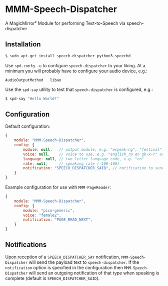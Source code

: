 # MMM-Speech-Dispatcher
A MagicMirror² Module for performing Text-to-Speech via speech-dispatcher

## Installation

```sh
$ sudo apt-get install speech-dispatcher python3-speechd
```

Use `spd-confg -u` to configure `speech-dispatcher` to your liking.  At a minimum you will probably have to configure your audio device, e.g.:

```
AudioOutputMethod   libao
```

Use the `spd-say` utility to test that `speech-dispatcher` is configured, e.g.:

```sh
$ spd-say "Hello World!"
```

## Configuration

Default configuration:

```javascript
{
    module: "MMM-Speech-Dispatcher",
    config: {
        module: null,   // output module, e.g. "espeak-ng", "festival" or "pico-generic"
        voice: null,    // voice to use, e.g. "english_rp en gb-x-r" or "female2"
        language: null, // two letter language code, e.g. "en"
        rate: null,     // speaking rate [-100-100]
        notification: "SPEECH_DISPATCHER_SAID", // notification to send after text has been spoken
    }
}
```

Example configuration for use with `MMM-PageReader`:

```javascript
{
    module: "MMM-Speech-Dispatcher",
    config: {
        module: "pico-generic",
        voice: "female2",
        notification: "PAGE_READ_NEXT",
    }
}
```

## Notifications
Upon reception of a `SPEECH_DISPATCHER_SAY` notification, `MMM-Speech-Dispatcher` will send the payload text to `speech-dispatcher`.  If the `notification` option is specified in the configuration then `MMM-Speech-Dispatcher` will send an outgoing notification of that type when speaking is complete (default is `SPEECH_DISPATCHER_SAID`).
